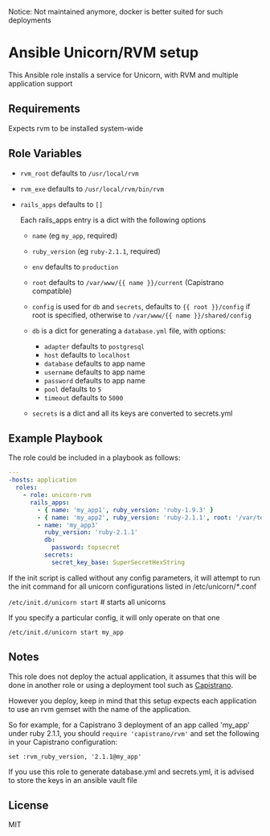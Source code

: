 Notice: Not maintained anymore, docker is better suited for such deployments

Ansible Unicorn/RVM setup
=========================

This Ansible role installs a service for Unicorn, with RVM and multiple application support

Requirements
------------

Expects rvm to be installed system-wide


Role Variables
--------------

-   `rvm_root` defaults to `/usr/local/rvm`
-   `rvm_exe`  defaults to `/usr/local/rvm/bin/rvm`
-   `rails_apps` defaults to `[]`

    Each rails_apps entry is a dict with the following options

    -   `name` (eg `my_app`, required)
    -   `ruby_version` (eg `ruby-2.1.1`, required)
    -   `env` defaults to `production`
    -   `root` defaults to `/var/www/{{ name }}/current` (Capistrano
        compatible)
    -   `config` is used for `db` and `secrets`, defaults to
        `{{ root }}/config` if root is specified, otherwise to
        `/var/www/{{ name }}/shared/config`
    -   `db` is a dict for generating a `database.yml` file, with
        options:

        -   `adapter` defaults to `postgresql`
        -   `host` defaults to `localhost`
        -   `database` defaults to app name
        -   `username` defaults to app name
        -   `password` defaults to app name
        -   `pool` defaults to `5`
        -   `timeout` defaults to `5000`
    -   `secrets` is a dict and all its keys are converted to
        secrets.yml

Example Playbook
----------------

The role could be included in a playbook as follows:

```yaml
---
-hosts: application
  roles:
    - role: unicorn-rvm
      rails_apps:
        - { name: 'my_app1', ruby_version: 'ruby-1.9.3' }
        - { name: 'my_app2', ruby_version: 'ruby-2.1.1', root: '/var/test_apps/app2', env: staging }
        - name: 'my_app3'
          ruby_version: 'ruby-2.1.1'
          db:
            password: topsecret
          secrets:
            secret_key_base: SuperSecretHexString
```

If the init script is called without any config parameters,
it will attempt to run the init command for all unicorn configurations listed in /etc/unicorn/_*_.conf

`/etc/init.d/unicorn start` # starts all unicorns

If you specify a particular config, it will only operate on that one

`/etc/init.d/unicorn start my_app`

Notes
-----

This role does not deploy the actual application, it assumes that this
will be done in another role or using a deployment tool such as
[Capistrano](https://github.com/capistrano/capistrano).

However you deploy, keep in mind that this setup expects each
application to use an rvm gemset with the name of the application.

So for example, for a Capistrano 3 deployment of an app called 'my_app'
under ruby 2.1.1, you should `require 'capistrano/rvm'` and set the following
in your Capistrano configuration:

`set :rvm_ruby_version, '2.1.1@my_app'`

If you use this role to generate database.yml and secrets.yml, it is advised
to store the keys in an ansible vault file

License
-------

MIT

